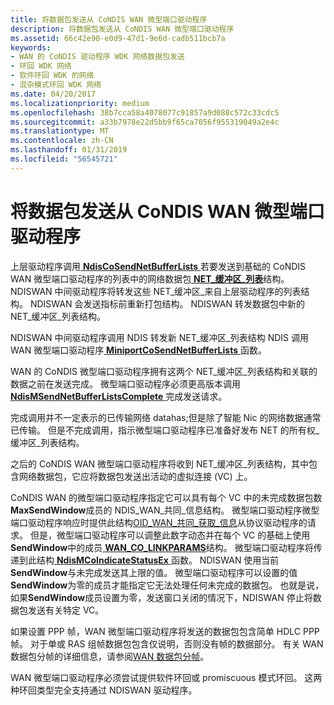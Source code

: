 ```yaml
---
title: 将数据包发送从 CoNDIS WAN 微型端口驱动程序
description: 将数据包发送从 CoNDIS WAN 微型端口驱动程序
ms.assetid: 66c42e90-e0d9-47d1-9e6d-cadb511bcb7a
keywords:
- WAN 的 CoNDIS 驱动程序 WDK 网络数据包发送
- 环回 WDK 网络
- 软件环回 WDK 的网络
- 混杂模式环回 WDK 网络
ms.date: 04/20/2017
ms.localizationpriority: medium
ms.openlocfilehash: 38b7cca58a4078077c91857a9d088c572c33cdc5
ms.sourcegitcommit: a33b7978e22d5bb9f65ca7056f955319049a2e4c
ms.translationtype: MT
ms.contentlocale: zh-CN
ms.lasthandoff: 01/31/2019
ms.locfileid: "56545721"
---
```

# <a name="sending-packets-from-a-condis-wan-miniport-driver"></a>将数据包发送从 CoNDIS WAN 微型端口驱动程序





上层驱动程序调用[ **NdisCoSendNetBufferLists** ](https://msdn.microsoft.com/library/windows/hardware/ff561728)若要发送到基础的 CoNDIS WAN 微型端口驱动程序的列表中的网络数据包[ **NET\_缓冲区\_列表**](https://msdn.microsoft.com/library/windows/hardware/ff568388)结构。 NDISWAN 中间驱动程序将转发这些 NET\_缓冲区\_来自上层驱动程序的列表结构。 NDISWAN 会发送指标前重新打包结构。 NDISWAN 转发数据包中新的 NET\_缓冲区\_列表结构。

NDISWAN 中间驱动程序调用 NDIS 转发新 NET\_缓冲区\_列表结构 NDIS 调用 WAN 微型端口驱动程序[ **MiniportCoSendNetBufferLists** ](https://msdn.microsoft.com/library/windows/hardware/ff559365)函数。

WAN 的 CoNDIS 微型端口驱动程序拥有这两个 NET\_缓冲区\_列表结构和关联的数据之前在发送完成。 微型端口驱动程序必须更高版本调用[ **NdisMSendNetBufferListsComplete** ](https://msdn.microsoft.com/library/windows/hardware/ff563668)完成发送请求。

完成调用并不一定表示的已传输网络 datahas;但是除了智能 Nic 的网络数据通常已传输。 但是不完成调用，指示微型端口驱动程序已准备好发布 NET 的所有权\_缓冲区\_列表结构。

之后的 CoNDIS WAN 微型端口驱动程序将收到 NET\_缓冲区\_列表结构，其中包含网络数据包，它应将数据包发送出活动的虚拟连接 (VC) 上。

CoNDIS WAN 的微型端口驱动程序指定它可以具有每个 VC 中的未完成数据包数**MaxSendWindow**成员的 NDIS\_WAN\_共同\_信息结构。 微型端口驱动程序微型端口驱动程序响应时提供此结构[OID\_WAN\_共同\_获取\_信息](https://msdn.microsoft.com/library/windows/hardware/ff569818)从协议驱动程序的请求。 但是，微型端口驱动程序可以调整此数字动态并在每个 VC 的基础上使用**SendWindow**中的成员[ **WAN\_CO\_LINKPARAMS**](https://msdn.microsoft.com/library/windows/hardware/ff565819)结构。 微型端口驱动程序将传递到此结构[ **NdisMCoIndicateStatusEx** ](https://msdn.microsoft.com/library/windows/hardware/ff563562)函数。 NDISWAN 使用当前**SendWindow**与未完成发送其上限的值。 微型端口驱动程序可以设置的值**SendWindow**为零的成员才能指定它无法处理任何未完成的数据包。 也就是说，如果**SendWindow**成员设置为零，发送窗口关闭的情况下，NDISWAN 停止将数据包发送有关特定 VC。

如果设置 PPP 帧，WAN 微型端口驱动程序将发送的数据包包含简单 HDLC PPP 帧。 对于单或 RAS 组帧数据包包含仅说明，否则没有帧的数据部分。 有关 WAN 数据包分帧的详细信息，请参阅[WAN 数据包分帧](wan-packet-framing.md)。

WAN 微型端口驱动程序必须尝试提供软件环回或 promiscuous 模式环回。 这两种环回类型完全支持通过 NDISWAN 驱动程序。

 

 





